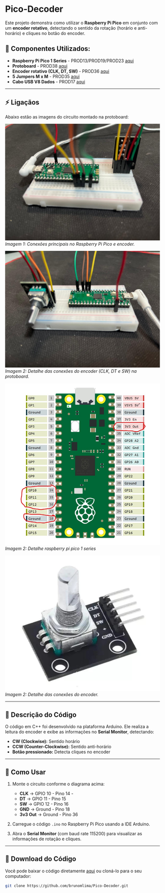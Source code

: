 # Pico-Decoder

Este projeto demonstra como utilizar o **Raspberry Pi Pico** em conjunto com um **encoder rotativo**, detectando o sentido da rotação (horário e anti-horário) e cliques no botão do encoder.

## 🔧 **Componentes Utilizados:**
- **Raspberry Pi Pico 1 Series** - PROD13/PROD19/PROD23 [aqui](https://shpe.site/tecnologiaetrecos)  
- **Protoboard** - PROD38 [aqui](https://shpe.site/tecnologiaetrecos)  
- **Encoder rotativo (CLK, DT, SW)** - PROD36 [aqui](https://shpe.site/tecnologiaetrecos)  
- **5 Jumpers M x M** - PROD35 [aqui](https://shpe.site/tecnologiaetrecos)  
- **Cabo USB V8 Dados** - PROD17 [aqui](https://shpe.site/tecnologiaetrecos)  

---

## ⚡ **Ligaçãos**
Abaixo estão as imagens do circuito montado na protoboard:

![Ligação 1](./img/img1.jpg)  
*Imagem 1: Conexões principais no Raspberry Pi Pico e encoder.*

![Ligação 2](./img/img2.jpg)  
*Imagem 2: Detalhe das conexões do encoder (CLK, DT e SW) na protoboard.*

![Ligação 3](./img/img3.jpg)  
*Imagem 2: Detalhe raspberry pi pico 1 series*

![Ligação 2](./img/img4.jpg)  
*Imagem 2: Detalhe das conexões do encoder.*


---

## 📝 **Descrição do Código**
O código em C++ foi desenvolvido na plataforma Arduino. Ele realiza a leitura do encoder e exibe as informações no **Serial Monitor**, detectando:

- **CW (Clockwise):** Sentido horário  
- **CCW (Counter-Clockwise):** Sentido anti-horário  
- **Botão pressionado:** Detecta cliques no encoder  

---

## 🚀 **Como Usar**
1. Monte o circuito conforme o diagrama acima:  
   - **CLK** -> GPIO 10  - Pino 14 - 
   - **DT** -> GPIO 11  - Pino 15
   - **SW** -> GPIO 12  - Pino 16
   - **GND** -> Ground - Pino 18  
   - **3v3 Out** -> Ground - Pino 36  

2. Carregue o código `.ino` no Raspberry Pi Pico usando a IDE Arduino.
3. Abra o **Serial Monitor** (com baud rate 115200) para visualizar as informações de rotação e cliques.

---

## 📂 **Download do Código**
Você pode baixar o código diretamente [aqui](https://github.com/brunomlima/Pico-Decoder/blob/main/PICO_BOTAO_DECODER/PICO_BOTAO_DECODER.ino) ou cloná-lo para o seu computador:

```bash
git clone https://github.com/brunomlima/Pico-Decoder.git
